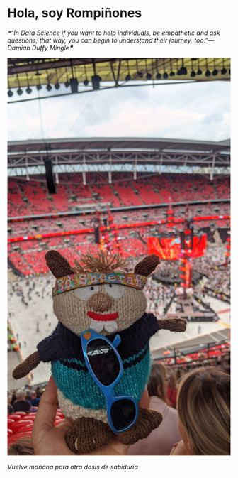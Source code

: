 # Hola, soy Rompiñones

<!--STARTS_HERE_QUOTE_README-->
<i>❝“In Data Science if you want to help individuals, be empathetic and ask questions; that way, you can begin to understand their journey, too.”— Damian Duffy Mingle❞</i>
<!--ENDS_HERE_QUOTE_README-->

<!--START_SECTION:update_image-->
![alt text](https://raw.githubusercontent.com/focaalvarez/rompinones/main/.github/images/IMG_20220624_183320.jpg?raw=true)
<!--END_SECTION:update_image-->

*Vuelve mañana para otra dosis de sabiduría*
